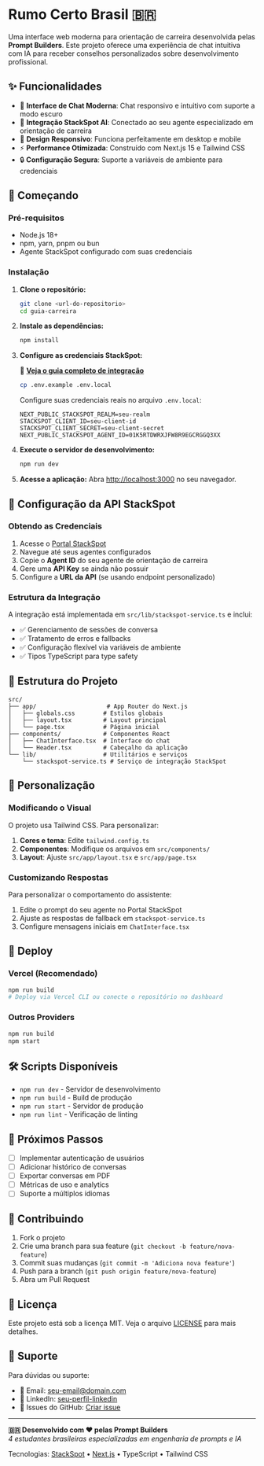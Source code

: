 # Rumo Certo Brasil 🇧🇷

Uma interface web moderna para orientação de carreira desenvolvida pelas **Prompt Builders**. Este projeto oferece uma experiência de chat intuitiva com IA para receber conselhos personalizados sobre desenvolvimento profissional.

## ✨ Funcionalidades

- 💬 **Interface de Chat Moderna**: Chat responsivo e intuitivo com suporte a modo escuro
- 🤖 **Integração StackSpot AI**: Conectado ao seu agente especializado em orientação de carreira
- 📱 **Design Responsivo**: Funciona perfeitamente em desktop e mobile
- ⚡ **Performance Otimizada**: Construído com Next.js 15 e Tailwind CSS
- 🔒 **Configuração Segura**: Suporte a variáveis de ambiente para credenciais

## 🚀 Começando

### Pré-requisitos

- Node.js 18+
- npm, yarn, pnpm ou bun
- Agente StackSpot configurado com suas credenciais

### Instalação

1. **Clone o repositório:**

   ```bash
   git clone <url-do-repositorio>
   cd guia-carreira
   ```

2. **Instale as dependências:**

   ```bash
   npm install
   ```

3. **Configure as credenciais StackSpot:**

   📖 **[Veja o guia completo de integração](./INTEGRATION_GUIDE.md)**

   ```bash
   cp .env.example .env.local
   ```

   Configure suas credenciais reais no arquivo `.env.local`:

   ```env
   NEXT_PUBLIC_STACKSPOT_REALM=seu-realm
   STACKSPOT_CLIENT_ID=seu-client-id
   STACKSPOT_CLIENT_SECRET=seu-client-secret
   NEXT_PUBLIC_STACKSPOT_AGENT_ID=01K5RTDWRXJFW8R9EGCRGGQ3XX
   ```

4. **Execute o servidor de desenvolvimento:**

   ```bash
   npm run dev
   ```

5. **Acesse a aplicação:**
   Abra [http://localhost:3000](http://localhost:3000) no seu navegador.

## 🔧 Configuração da API StackSpot

### Obtendo as Credenciais

1. Acesse o [Portal StackSpot](https://stackspot.com)
2. Navegue até seus agentes configurados
3. Copie o **Agent ID** do seu agente de orientação de carreira
4. Gere uma **API Key** se ainda não possuir
5. Configure a **URL da API** (se usando endpoint personalizado)

### Estrutura da Integração

A integração está implementada em `src/lib/stackspot-service.ts` e inclui:

- ✅ Gerenciamento de sessões de conversa
- ✅ Tratamento de erros e fallbacks
- ✅ Configuração flexível via variáveis de ambiente
- ✅ Tipos TypeScript para type safety

## 📁 Estrutura do Projeto

```
src/
├── app/                    # App Router do Next.js
│   ├── globals.css        # Estilos globais
│   ├── layout.tsx         # Layout principal
│   └── page.tsx           # Página inicial
├── components/            # Componentes React
│   ├── ChatInterface.tsx  # Interface do chat
│   └── Header.tsx         # Cabeçalho da aplicação
└── lib/                   # Utilitários e serviços
    └── stackspot-service.ts # Serviço de integração StackSpot
```

## 🎨 Personalização

### Modificando o Visual

O projeto usa Tailwind CSS. Para personalizar:

1. **Cores e tema**: Edite `tailwind.config.ts`
2. **Componentes**: Modifique os arquivos em `src/components/`
3. **Layout**: Ajuste `src/app/layout.tsx` e `src/app/page.tsx`

### Customizando Respostas

Para personalizar o comportamento do assistente:

1. Edite o prompt do seu agente no Portal StackSpot
2. Ajuste as respostas de fallback em `stackspot-service.ts`
3. Configure mensagens iniciais em `ChatInterface.tsx`

## 🚀 Deploy

### Vercel (Recomendado)

```bash
npm run build
# Deploy via Vercel CLI ou conecte o repositório no dashboard
```

### Outros Providers

```bash
npm run build
npm start
```

## 🛠️ Scripts Disponíveis

- `npm run dev` - Servidor de desenvolvimento
- `npm run build` - Build de produção
- `npm run start` - Servidor de produção
- `npm run lint` - Verificação de linting

## 📝 Próximos Passos

- [ ] Implementar autenticação de usuários
- [ ] Adicionar histórico de conversas
- [ ] Exportar conversas em PDF
- [ ] Métricas de uso e analytics
- [ ] Suporte a múltiplos idiomas

## 🤝 Contribuindo

1. Fork o projeto
2. Crie uma branch para sua feature (`git checkout -b feature/nova-feature`)
3. Commit suas mudanças (`git commit -m 'Adiciona nova feature'`)
4. Push para a branch (`git push origin feature/nova-feature`)
5. Abra um Pull Request

## 📄 Licença

Este projeto está sob a licença MIT. Veja o arquivo [LICENSE](LICENSE) para mais detalhes.

## 💬 Suporte

Para dúvidas ou suporte:

- 📧 Email: [seu-email@domain.com](mailto:seu-email@domain.com)
- 💼 LinkedIn: [seu-perfil-linkedin](https://linkedin.com/in/seu-perfil)
- 🐙 Issues do GitHub: [Criar issue](https://github.com/seu-usuario/guia-carreira/issues)

---

**🇧🇷 Desenvolvido com ❤️ pelas Prompt Builders**  
*4 estudantes brasileiras especializadas em engenharia de prompts e IA*

Tecnologias: [StackSpot](https://stackspot.com) • [Next.js](https://nextjs.org) • TypeScript • Tailwind CSS
